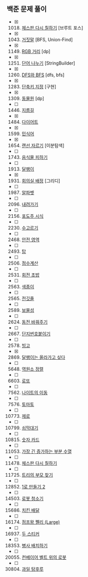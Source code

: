 ## 백준 문제 풀이

- [x] 1018. [체스판 다시 칠하기](https://www.acmicpc.net/problem/1018) [브루트 포스]
- [x] 1043. [거짓말](https://www.acmicpc.net/problem/1043) [BFS, Union-Find]
- [x] 1149. [RGB 거리](https://www.acmicpc.net/problem/1149) [dp]
- [x] 1251. [단어 나누기](https://www.acmicpc.net/problem/1251) [StringBuilder]
- [x] 1260. [DFS와 BFS](https://www.acmicpc.net/problem/1260) [dfs, bfs]
- [x] 1283. [단축키 지정](https://www.acmicpc.net/problem/1283) [구현]
- [x] 1309. [동물원](https://www.acmicpc.net/problem/1309) [dp]
- [ ] 1446. [지름길](https://www.acmicpc.net/problem/1446)
- [x] 1484. [다이어트](https://www.acmicpc.net/problem/1484)
- [x] 1599. [민식어](https://www.acmicpc.net/problem/1599) 
- [x] 1654. [랜선 자르기](https://www.acmicpc.net/problem/1654) [이분탐색]
- [ ] 1743. [음식물 피하기](https://www.acmicpc.net/problem/1743)
- [ ] 1913. [달팽이](https://www.acmicpc.net/problem/1913)    
- [x] 1931. [회의실 배정](https://www.acmicpc.net/problem/1931) [그리디]
- [ ] 1987. [알파벳](https://www.acmicpc.net/problem/1987)    

- [ ] 2096. [내려가기](https://www.acmicpc.net/problem/2096)
- [ ] 2156. [포도주 시식](https://www.acmicpc.net/problem/2156)
- [ ] 2230. [수고르기](https://www.acmicpc.net/problem/2230)
- [ ] 2468. [안전 영역](https://www.acmicpc.net/problem/2468)
- [ ] 2493. [탑](https://www.acmicpc.net/problem/2493)
- [ ] 2506. [점수계산](https://www.acmicpc.net/problem/2506)
- [ ] 2531. [회전 초밥](https://www.acmicpc.net/problem/2531)
- [ ] 2563. [색종이](https://www.acmicpc.net/problem/2563)
- [ ] 2565. [전깃줄](https://www.acmicpc.net/problem/2565)
- [ ] 2589. [보물섬](https://www.acmicpc.net/problem/2589)
- [ ] 2624. [동전 바꿔주기](https://www.acmicpc.net/problem/2624)
- [ ] 2667. [단지번호붙이기](https://www.acmicpc.net/problem/2667)    
- [ ] 2578. [빙고](https://www.acmicpc.net/problem/2578)
- [x] 2869. [달팽이는 올라가고 싶다](https://www.acmicpc.net/problem/2869)    

- [ ] 5648. [역원소 정렬](https://www.acmicpc.net/problem/5648)

- [ ] 6603. [로또](https://www.acmicpc.net/problem/6603)    

- [ ] 7562. [나이트의 이동](https://www.acmicpc.net/problem/7562)    
- [ ] 7576. [토마토](https://www.acmicpc.net/problem/7576)    

- [ ] 10773. [제로](https://www.acmicpc.net/problem/10773)
- [ ] 10799. [쇠막대기](https://www.acmicpc.net/problem/10799)    
- [ ] 10815. [숫자 카드](https://www.acmicpc.net/problem/10815)

- [ ] 11053. [가장 긴 증가하는 부분 수열](https://www.acmicpc.net/problem/11053)    
- [ ] 11478. [체스판 다시 칠하기](https://www.acmicpc.net/problem/11478)    
- [ ] 11725. [트리의 부모 찾기](https://www.acmicpc.net/problem/11725)
- [ ] 12852. [1로 만들기 2](https://www.acmicpc.net/problem/12852)

- [ ] 14503. [로봇 청소기](https://www.acmicpc.net/problem/14503)
- [ ] 15686. [치킨 배달](https://www.acmicpc.net/problem/15686)
- [ ] 16174. [점프왕 쩰리 (Large)](https://www.acmicpc.net/problem/16174)
- [ ] 16937. [두 스티커](https://www.acmicpc.net/problem/16937)
- [ ] 18353. [병사 배치하기](https://www.acmicpc.net/problem/18353)

- [ ] 20055. [컨베이어 벨트 위의 로봇](https://www.acmicpc.net/problem/20055)
- [ ] 30804. [과일 탕후루](https://www.acmicpc.net/problem/30804)
